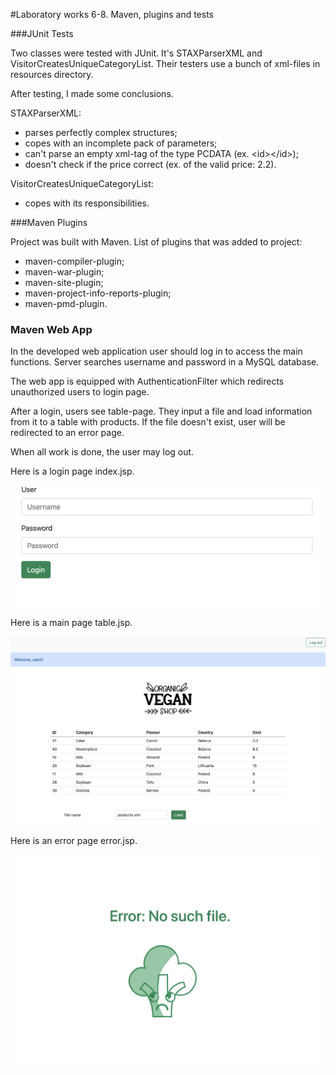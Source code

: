 #Laboratory works 6-8. Maven, plugins and tests

###JUnit Tests

Two classes were tested with JUnit. It's STAXParserXML 
and VisitorCreatesUniqueCategoryList. Their testers use a bunch
of xml-files in resources directory.

After testing, I made some conclusions.

STAXParserXML:
- parses perfectly complex structures;
- copes with an incomplete pack of parameters;
- can't parse an empty xml-tag of the type PCDATA 
  (ex. \<id>\</id>);
- doesn't check if the price correct (ex. of the valid price: 2.2).

VisitorCreatesUniqueCategoryList:
- copes with its responsibilities.


###Maven Plugins

Project was built with Maven. List of plugins that was added to project:

- maven-compiler-plugin;
- maven-war-plugin;
- maven-site-plugin;
- maven-project-info-reports-plugin;
- maven-pmd-plugin.

### Maven Web App

In the developed web application user should log in 
to access the main functions. Server searches username 
and password in a MySQL database.

The web app is equipped with AuthenticationFilter 
which redirects unauthorized users to login page.

After a login, users see table-page. They input a file and load information from
it to a table with products. If the file doesn't exist, 
user will be redirected to an error page.

When all work is done, the user may log out.

Here is a login page index.jsp.

![picture](readme.images/01.png)

Here is a main page table.jsp.

![picture](readme.images/02.png)

Here is an error page error.jsp.

![picture](readme.images/03.png)